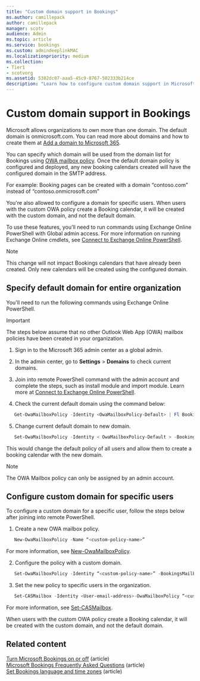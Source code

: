 ```yaml
---
title: "Custom domain support in Bookings"
ms.author: camillepack
author: camillepack
manager: scotv
audience: Admin
ms.topic: article
ms.service: bookings
ms.custom: admindeeplinkMAC
ms.localizationpriority: medium
ms.collection:
- Tier1
- scotvorg
ms.assetid: 5382dc07-aaa5-45c9-8767-502333b214ce
description: "Learn how to configure custom domain support in Microsoft Bookings."
---
```


# Custom domain support in Bookings

Microsoft allows organizations to own more than one domain. The default domain is onmicrosoft.com. You can read more about domains and how to create them at [Add a domain to Microsoft 365](/admin/setup/add-domain.md).

You can specify which domain will be used from the domain list for Bookings using [OWA mailbox policy](/powershell/module/exchange/set-owamailboxpolicy?view=exchange-ps). Once the default domain policy is configured and deployed, any new booking calendars created will have the configured domain in the SMTP address.

For example: Booking pages can be created with a domain “contoso.com” instead of “contoso.onmicrosoft.com”

You're also allowed to configure a domain for specific users. When users with the custom OWA policy create a Booking calendar, it will be created with the custom domain, and not the default domain.

To use these features, you'll need to run commands using Exchange Online PowerShell with Global admin access. For more information on running Exchange Online cmdlets, see [Connect to Exchange Online PowerShell](/powershell/exchange/connect-to-exchange-online-powershell?view=exchange-ps).

>[!NOTE]
> This change will not impact Bookings calendars that have already been created. Only new calendars will be created using the configured domain.

## Specify default domain for entire organization

You'll need to run the following commands using Exchange Online PowerShell.

>[!IMPORTANT]
> The steps below assume that no other Outlook Web App (OWA) mailbox policies have been created in your organization.

1. Sign in to the Microsoft 365 admin center as a global admin.

1. In the admin center, go to **Settings** > **Domains** to check current domains.

1. Join into remote PowerShell command with the admin account and complete the steps, such as install module and import module. Learn more at [Connect to Exchange Online PowerShell](/powershell/exchange/connect-to-exchange-online-powershell?view=exchange-ps).

1. Check the current default domain using the command below:

```PowerShell
   Get-OwaMailboxPolicy -Identity <OwaMailboxPolicy-Default> | Fl BookingsMailboxDomain
```

5. Change current default domain to new domain.

```PowerShell
   Set-OwaMailboxPolicy -Identity < OwaMailboxPolicy-Default > -BookingsMailboxDomain "<newdomain>"
```

This would change the default policy of all users and allow them to create a booking calendar with the new domain.

>[!NOTE]
> The OWA Mailbox policy can only be assigned by an admin account.

## Configure custom domain for specific users

To configure a custom domain for a specific user, follow the steps below after joining into remote PowerShell.

1. Create a new OWA mailbox policy.

```PowerShell
   New-OwaMailboxPolicy -Name “<custom-policy-name>”
```

For more information, see [New-OwaMailboxPolicy](/powershell/module/exchange/new-owamailboxpolicy?view=exchange-ps0).

2. Configure the policy with a custom domain.

```PowerShell
   Set-OwaMailboxPolicy -Identity “<custom-policy-name>” -BookingsMailboxDomain “<Custom-domain-name>"
```

3. Set the new policy to specific users in the organization.

```PowerShell
   Set-CASMailbox -Identity <User-email-address>-OwaMailboxPolicy “<custom-policy-name>”
```

For more information, see [Set-CASMailbox](/powershell/module/exchange/set-casmailbox?view=exchange-ps).

When users with the custom OWA policy create a Booking calendar, it will be created with the custom domain, and not the default domain.

## Related content

[Turn Microsoft Bookings on or off](turn-bookings-on-or-off.md) (article)\
[Microsoft Bookings Frequently Asked Questions](bookings-faq.yml) (article)\
[Set Bookings language and time zones](set-language-time-zones.md) (article)
